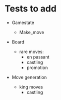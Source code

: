 # Tests to add

- Gamestate
  - Make_move
- Board

  - rare moves:
    - en passant
    - castling
    - promotion

- Move generation
  - king moves
    - castling
